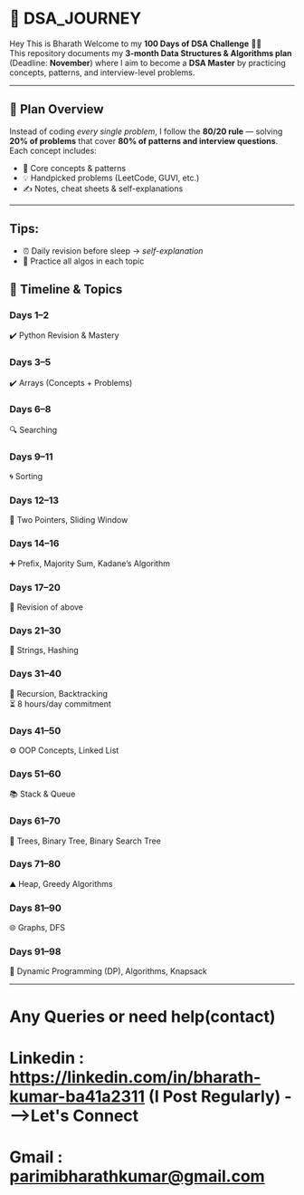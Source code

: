# 🚀 DSA_JOURNEY
Hey This is Bharath
Welcome to my **100 Days of DSA Challenge** 👨‍💻  
This repository documents my **3-month Data Structures & Algorithms plan** (Deadline: **November**) where I aim to become a **DSA Master** by practicing concepts, patterns, and interview-level problems.  

---

## 📌 Plan Overview
Instead of coding *every single problem*, I follow the **80/20 rule** — solving **20% of problems** that cover **80% of patterns and interview questions**.  
Each concept includes:
- 🔑 Core concepts & patterns  
- 💡 Handpicked problems (LeetCode, GUVI, etc.)  
- ✍️ Notes, cheat sheets & self-explanations  

---
## Tips:
- ⏰ Daily revision before sleep → *self-explanation*
- 🧠 Practice all algos in each topic


## 📅 Timeline & Topics

### **Days 1–2**
✔️ Python Revision & Mastery

### **Days 3–5**
✔️ Arrays (Concepts + Problems)

### **Days 6–8**
🔍 Searching

### **Days 9–11**
🌀 Sorting

### **Days 12–13**
🔀 Two Pointers, Sliding Window

### **Days 14–16**
➕ Prefix, Majority Sum, Kadane’s Algorithm

### **Days 17–20**
🔄 Revision of above 

### **Days 21–30**
🔡 Strings, Hashing  

### **Days 31–40**
🔁 Recursion, Backtracking  
⏳ 8 hours/day commitment

### **Days 41–50**
⚙️ OOP Concepts, Linked List

### **Days 51–60**
📚 Stack & Queue

### **Days 61–70**
🌳 Trees, Binary Tree, Binary Search Tree

### **Days 71–80**
⛰️ Heap, Greedy Algorithms

### **Days 81–90**
🌐 Graphs, DFS

### **Days 91–98**
🎯 Dynamic Programming (DP), Algorithms, Knapsack  

---
# Any Queries or need help(contact)
# Linkedin : https://linkedin.com/in/bharath-kumar-ba41a2311 (I Post Regularly) --->Let's Connect
# Gmail : parimibharathkumar@gmail.com
